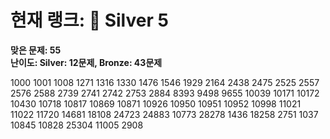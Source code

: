 # 현재 랭크: 🥈 Silver 5  
**맞은 문제: 55**  
**난이도: Silver: 12문제, Bronze: 43문제**  

1000 1001 1008 1271 1316 1330 1476 1546 1929 2164 2438 2475 2525 2557 2576 2588 2739 2741 2742 2753 2884 8393 9498 9655 10039 10171 10172 10430 10718 10817 10869 10871 10926 10950 10951 10952 10998 11021 11022 11720 14681 18108 24723 24883 10773 28278 1436 18258 2751 1037 10845 10828 25304 11005 2908


